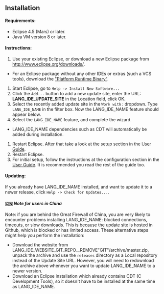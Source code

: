 ## Installation

#### Requirements: 
 * Eclipse 4.5 (Mars) or later.
 * Java VM version 8 or later.

#### Instructions:
 1. Use your existing Eclipse, or download a new Eclipse package from http://www.eclipse.org/downloads/. 
  * For an Eclipse package without any other IDEs or extras (such a VCS tools), download the ["Platform Runtime Binary"](http://archive.eclipse.org/eclipse/downloads/drops4/R-4.5-201506032000/#PlatformRuntime). 
 1. Start Eclipse, go to `Help -> Install New Software...`
 1. Click the `Add...` button to add a new update site, enter the URL: **LANG_IDE_UPDATE_SITE** in the Location field, click OK.
 1. Select the recently added update site in the `Work with:` dropdown. Type `LANG_IDE_NAME` in the filter box. Now the LANG_IDE_NAME feature should appear below.
 1. Select the `LANG_IDE_NAME` feature, and complete the wizard. 
  * LANG_IDE_NAME dependencies such as CDT will automatically be added during installation.
 1. Restart Eclipse. After that take a look at the setup section in the [User Guide](UserGuide.md#user-guide).
 1. Restart Eclipse. 
 1. For initial setup, follow the instructions at the configuration section in the [User Guide](UserGuide.md#configuration). It is recommended you read the rest of the guide too.  

#### Updating:
If you already have LANG_IDE_NAME installed, and want to update it to a newer release, click `Help -> Check for Updates...`.

#### :cn: *Note for users in China*
Note: if you are behind the Great Firewall of China, you are very likely to encounter problems installing LANG_IDE_NAME: blocked connections, timeouts, or slow downloads. This is because the update site is hosted in Github, which is blocked or has limited access. These alternative steps might help you perform the installation:

* Download the website from LANG_IDE_WEBSITE_GIT_REPO__REMOVE"GIT"/archive/master.zip, unpack the archive and use the `releases` directory as a Local repository instead of the Update Site URL. However, you will need to redownload the archive above whenever you want to update LANG_IDE_NAME to a newer version.
* Download an Eclipse installation which already contains CDT (C Development Tools), so it doesn't have to be installed at the same time as LANG_IDE_NAME.